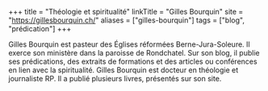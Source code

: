 +++
title = "Théologie et spiritualité"
linkTitle = "Gilles Bourquin"
site = "https://gillesbourquin.ch/"
aliases = ["gilles-bourquin"]
tags = ["blog", "prédication"]
+++

Gilles Bourquin est pasteur des Églises réformées Berne-Jura-Soleure. Il exerce son ministère dans la paroisse de Rondchatel. Sur son blog, il publie ses prédications, des extraits de formations et des articles ou conférences en lien avec la spiritualité. Gilles Bourquin est docteur en théologie et journaliste RP. Il a publié plusieurs livres, présentés sur son site.